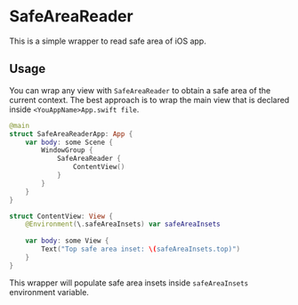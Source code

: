 # SafeAreaReader
This is a simple wrapper to read safe area of iOS app.

## Usage
You can wrap any view with `SafeAreaReader` to obtain a safe area of the current context. The best approach is to wrap the main view that is declared inside `<YouAppName>App.swift file`.

```swift
@main
struct SafeAreaReaderApp: App {
    var body: some Scene {
        WindowGroup {
            SafeAreaReader {
                ContentView()
            }
        }
    }
}

struct ContentView: View {
    @Environment(\.safeAreaInsets) var safeAreaInsets
    
    var body: some View {
        Text("Top safe area inset: \(safeAreaInsets.top)")
    }
}
```

This wrapper will populate safe area insets inside `safeAreaInsets` environment variable.
